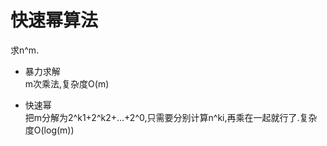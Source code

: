 快速幂算法
===


求n^m.

* 暴力求解  
	m次乘法,复杂度O(m)

* 快速幂  
	把m分解为2^k1+2^k2+...+2^0,只需要分别计算n^ki,再乘在一起就行了.复杂度O(log(m))



